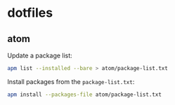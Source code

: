 # dotfiles

## atom

Update a package list:

```bash
apm list --installed --bare > atom/package-list.txt
```

Install packages from the `package-list.txt`:

```bash
apm install --packages-file atom/package-list.txt
```

